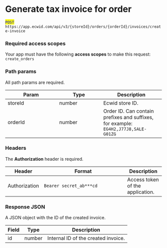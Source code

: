 # Generate tax invoice for order

<mark style="color:blue;">`POST`</mark> `https://app.ecwid.com/api/v3/{storeId}/orders/{orderId}/invoices/create-invoice`&#x20;

### Required access scopes

Your app must have the following **access scopes** to make this request: `create_orders`

### Path params

All path params are required.

<table><thead><tr><th width="150">Param</th><th width="126">Type</th><th>Description</th></tr></thead><tbody><tr><td>storeId</td><td>number</td><td>Ecwid store ID.</td></tr><tr><td>orderId</td><td>number</td><td>Order ID. Can contain prefixes and suffixes, for example: <code>EG4H2,J77J8,SALE-G01ZG</code></td></tr></tbody></table>

### Headers

The **Authorization** header is required.

<table><thead><tr><th>Header</th><th width="252">Format</th><th>Description</th></tr></thead><tbody><tr><td>Authorization</td><td><code>Bearer secret_ab***cd</code></td><td>Access token of the application.</td></tr></tbody></table>

### Response JSON

A JSON object with the ID of the created invoice.

| Field | Type   | Description                         |
| ----- | ------ | ----------------------------------- |
| id    | number | Internal ID of the created invoice. |

